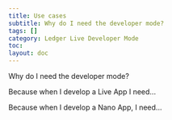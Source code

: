 ```yaml
---
title: Use cases
subtitle: Why do I need the developer mode?
tags: []
category: Ledger Live Developer Mode
toc: 
layout: doc
---
```


Why do I need the developer mode? 

Because when I develop a Live App I need... 

Because when I develop a Nano App, I need... 
